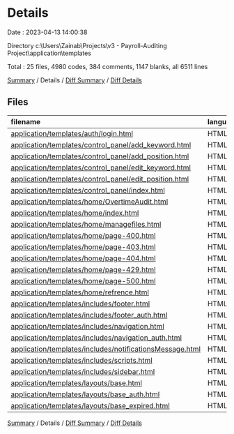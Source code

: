 # Details

Date : 2023-04-13 14:00:38

Directory c:\\Users\\Zainab\\Projects\\v3 - Payroll-Auditing Project\\application\\templates

Total : 25 files,  4980 codes, 384 comments, 1147 blanks, all 6511 lines

[Summary](results.md) / Details / [Diff Summary](diff.md) / [Diff Details](diff-details.md)

## Files
| filename | language | code | comment | blank | total |
| :--- | :--- | ---: | ---: | ---: | ---: |
| [application/templates/auth/login.html](/application/templates/auth/login.html) | HTML | 50 | 0 | 15 | 65 |
| [application/templates/control_panel/add_keyword.html](/application/templates/control_panel/add_keyword.html) | HTML | 63 | 3 | 31 | 97 |
| [application/templates/control_panel/add_position.html](/application/templates/control_panel/add_position.html) | HTML | 38 | 3 | 24 | 65 |
| [application/templates/control_panel/edit_keyword.html](/application/templates/control_panel/edit_keyword.html) | HTML | 49 | 4 | 27 | 80 |
| [application/templates/control_panel/edit_position.html](/application/templates/control_panel/edit_position.html) | HTML | 41 | 4 | 25 | 70 |
| [application/templates/control_panel/index.html](/application/templates/control_panel/index.html) | HTML | 190 | 12 | 47 | 249 |
| [application/templates/home/OvertimeAudit.html](/application/templates/home/OvertimeAudit.html) | HTML | 74 | 15 | 12 | 101 |
| [application/templates/home/index.html](/application/templates/home/index.html) | HTML | 2,710 | 168 | 572 | 3,450 |
| [application/templates/home/managefiles.html](/application/templates/home/managefiles.html) | HTML | 309 | 20 | 48 | 377 |
| [application/templates/home/page-400.html](/application/templates/home/page-400.html) | HTML | 15 | 0 | 3 | 18 |
| [application/templates/home/page-403.html](/application/templates/home/page-403.html) | HTML | 16 | 1 | 3 | 20 |
| [application/templates/home/page-404.html](/application/templates/home/page-404.html) | HTML | 15 | 0 | 3 | 18 |
| [application/templates/home/page-429.html](/application/templates/home/page-429.html) | HTML | 16 | 1 | 3 | 20 |
| [application/templates/home/page-500.html](/application/templates/home/page-500.html) | HTML | 15 | 0 | 3 | 18 |
| [application/templates/home/refrence.html](/application/templates/home/refrence.html) | HTML | 783 | 76 | 225 | 1,084 |
| [application/templates/includes/footer.html](/application/templates/includes/footer.html) | HTML | 9 | 2 | 1 | 12 |
| [application/templates/includes/footer_auth.html](/application/templates/includes/footer_auth.html) | HTML | 9 | 0 | 0 | 9 |
| [application/templates/includes/navigation.html](/application/templates/includes/navigation.html) | HTML | 118 | 8 | 13 | 139 |
| [application/templates/includes/navigation_auth.html](/application/templates/includes/navigation_auth.html) | HTML | 13 | 2 | 0 | 15 |
| [application/templates/includes/notificationsMessage.html](/application/templates/includes/notificationsMessage.html) | HTML | 88 | 10 | 16 | 114 |
| [application/templates/includes/scripts.html](/application/templates/includes/scripts.html) | HTML | 75 | 4 | 11 | 90 |
| [application/templates/includes/sidebar.html](/application/templates/includes/sidebar.html) | HTML | 99 | 34 | 17 | 150 |
| [application/templates/layouts/base.html](/application/templates/layouts/base.html) | HTML | 46 | 8 | 16 | 70 |
| [application/templates/layouts/base_auth.html](/application/templates/layouts/base_auth.html) | HTML | 32 | 7 | 10 | 49 |
| [application/templates/layouts/base_expired.html](/application/templates/layouts/base_expired.html) | HTML | 107 | 2 | 22 | 131 |

[Summary](results.md) / Details / [Diff Summary](diff.md) / [Diff Details](diff-details.md)